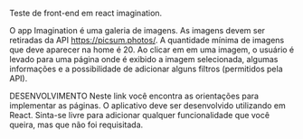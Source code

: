 Teste de front-end em react imagination.

O app Imagination é uma galeria de imagens. As imagens devem ser retiradas da API https://picsum.photos/. A quantidade mínima de imagens que deve aparecer na home é 20. Ao clicar em em uma imagem, o usuário é levado para uma página onde é exibido a imagem selecionada, algumas informações e a possibilidade de adicionar alguns filtros (permitidos pela API).

DESENVOLVIMENTO
Neste link você encontra as orientações para implementar as páginas. O aplicativo deve ser desenvolvido utilizando em React. Sinta-se livre para adicionar qualquer funcionalidade que você queira, mas que não foi requisitada.
